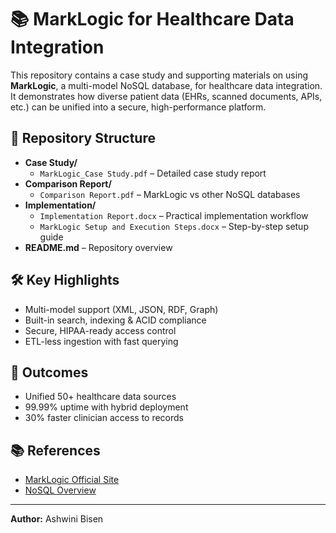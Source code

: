# 📚 MarkLogic for Healthcare Data Integration

This repository contains a case study and supporting materials on using **MarkLogic**, a multi-model NoSQL database, for healthcare data integration. It demonstrates how diverse patient data (EHRs, scanned documents, APIs, etc.) can be unified into a secure, high-performance platform.

## 📂 Repository Structure
- **Case Study/**
  - `MarkLogic_Case Study.pdf` – Detailed case study report
- **Comparison Report/**
  - `Comparison Report.pdf` – MarkLogic vs other NoSQL databases
- **Implementation/**
  - `Implementation Report.docx` – Practical implementation workflow
  - `MarkLogic Setup and Execution Steps.docx` – Step-by-step setup guide
- **README.md** – Repository overview

## 🛠 Key Highlights
- Multi-model support (XML, JSON, RDF, Graph)  
- Built-in search, indexing & ACID compliance  
- Secure, HIPAA-ready access control  
- ETL-less ingestion with fast querying  

## 🚀 Outcomes
- Unified 50+ healthcare data sources  
- 99.99% uptime with hybrid deployment  
- 30% faster clinician access to records  

## 📚 References
- [MarkLogic Official Site](https://www.marklogic.com/)  
- [NoSQL Overview](https://en.wikipedia.org/wiki/NoSQL)  

---
**Author:** Ashwini Bisen  
